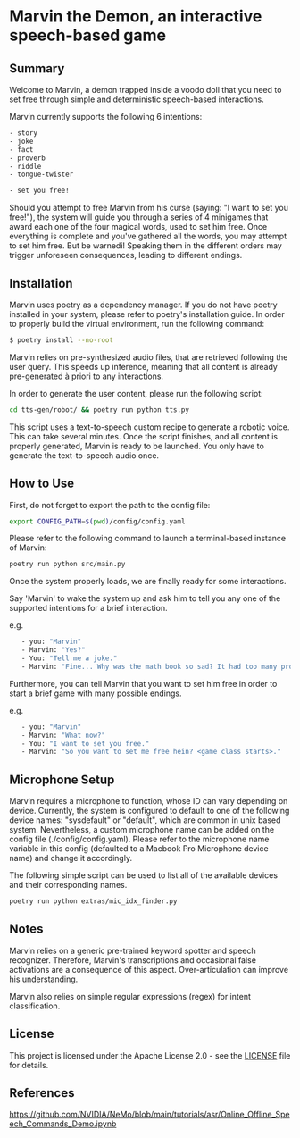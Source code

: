 # Marvin the Demon, an interactive speech-based game

## Summary

Welcome to Marvin, a demon trapped inside a voodo doll that you need to set free through simple and deterministic speech-based interactions.

Marvin currently supports the following 6 intentions:
```sh
- story
- joke
- fact
- proverb
- riddle
- tongue-twister

- set you free!
```

Should you attempt to free Marvin from his curse (saying: "I want to set you free!"), the system will guide you through a series of 4 minigames that award each one of the four magical words, used to set him free.
Once everything is complete and you've gathered all the words, you may attempt to set him free. But be warnedi! Speaking them in the different orders may trigger unforeseen consequences, leading to different endings.

## Installation

Marvin uses poetry as a dependency manager. If you do not have poetry installed in your system, please refer to poetry's installation guide.
In order to properly build the virtual environment, run the following command:

```sh
$ poetry install --no-root
```

Marvin relies on pre-synthesized audio files, that are retrieved following the user query. This speeds up inference, meaning that all content is already pre-generated à priori to any interactions.

In order to generate the user content, please run the following script:

```sh
cd tts-gen/robot/ && poetry run python tts.py
```
This script uses a text-to-speech custom recipe to generate a robotic voice. This can take several minutes. Once the script finishes, and all content is properly generated, Marvin is ready to be launched. You only have to generate the text-to-speech audio once.

## How to Use

First, do not forget to export the path to the config file:

```sh
export CONFIG_PATH=$(pwd)/config/config.yaml
```

Please refer to the following command to launch a terminal-based instance of Marvin:

```sh
poetry run python src/main.py
```
Once the system properly loads, we are finally ready for some interactions.

Say 'Marvin' to wake the system up and ask him to tell you any one of the supported intentions for a brief interaction.

e.g.
```sh
   - you: "Marvin"
   - Marvin: "Yes?"
   - You: "Tell me a joke."
   - Marvin: "Fine... Why was the math book so sad? It had too many problems."
```

Furthermore, you can tell Marvin that you want to set him free in order to start a brief game with many possible endings.

e.g.
```sh
   - you: "Marvin"
   - Marvin: "What now?"
   - You: "I want to set you free."
   - Marvin: "So you want to set me free hein? <game class starts>."
```

## Microphone Setup

Marvin requires a microphone to function, whose ID can vary depending on device. Currently, the system is configured to default to one of the following device names: "sysdefault" or "default", which are common in unix based system. Nevertheless, a custom microphone name can be added on the config file (./config/config.yaml). Please refer to the microphone name variable in this config (defaulted to a Macbook Pro Microphone device name) and change it accordingly.

The following simple script can be used to list all of the available devices and their corresponding names.

```sh
poetry run python extras/mic_idx_finder.py
```

## Notes

Marvin relies on a generic pre-trained keyword spotter and speech recognizer. Therefore, Marvin's transcriptions and occasional false activations are a consequence of this aspect. Over-articulation can improve his understanding.

Marvin also relies on simple regular expressions (regex) for intent classification.

## License

This project is licensed under the Apache License 2.0 - see the [LICENSE](LICENSE) file for details.

## References

https://github.com/NVIDIA/NeMo/blob/main/tutorials/asr/Online_Offline_Speech_Commands_Demo.ipynb
